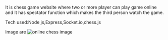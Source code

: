 It is chess game website where two or more player can play game online and It has spectator function which makes the third person watch the game.

Tech used:Node js,Express,Socket.io,chess.js

Image are ![online chess image](https://github.com/amanbanka12/Online_Chess.com/assets/119964210/25f5482f-1678-4d47-8443-23aae5671250)

